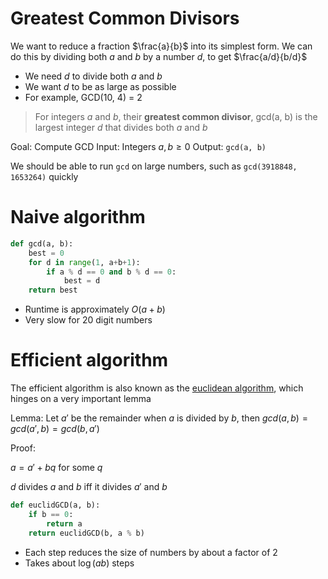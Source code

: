 # Greatest Common Divisors

We want to reduce a fraction $\frac{a}{b}$ into its simplest form. We can do this by dividing both $a$ and $b$ by a number $d$, to get $\frac{a/d}{b/d}$

-   We need $d$ to divide both $a$ and $b$
-   We want $d$ to be as large as possible
-   For example, GCD(10, 4) = 2

> For integers $a$ and $b$, their **greatest common divisor**, gcd(a, b) is the largest integer $d$ that divides both $a$ and $b$

Goal: Compute GCD
Input: Integers $a, b \ge 0$
Output: `gcd(a, b)`

We should be able to run `gcd` on large numbers, such as `gcd(3918848, 1653264)` quickly

# Naive algorithm

```py
def gcd(a, b):
    best = 0
    for d in range(1, a+b+1):
        if a % d == 0 and b % d == 0:
            best = d
    return best
```

-   Runtime is approximately $O(a+b)$
-   Very slow for 20 digit numbers

# Efficient algorithm

The efficient algorithm is also known as the [euclidean algorithm](https://en.wikipedia.org/wiki/Euclidean_algorithm), which hinges on a very important lemma

Lemma: Let $a'$ be the remainder when $a$ is divided by $b$, then $gcd(a, b) = gcd(a', b) = gcd(b, a')$

Proof:

$a = a' + bq$ for some $q$

$d$ divides $a$ and $b$ iff it divides $a'$ and $b$

```py
def euclidGCD(a, b):
    if b == 0:
        return a
    return euclidGCD(b, a % b)
```

-   Each step reduces the size of numbers by about a factor of 2
-   Takes about $\log(ab)$ steps
